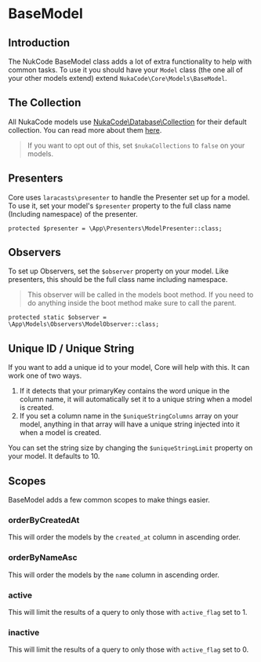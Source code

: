 # BaseModel

## Introduction
The NukCode BaseModel class adds a lot of extra functionality to help with common tasks.  To use it you should have 
your `Model` class (the one all of your other models extend) extend `NukaCode\Core\Models\BaseModel`.

## The Collection
All NukaCode models use [NukaCode\Database\Collection]() for their default collection.  You can read more about them
[here]().

> If you want to opt out of this, set `$nukaCollections` to `false` on your models.

## Presenters
Core uses `laracasts\presenter` to handle the Presenter set up for a model.  To use it, set your model's
`$presenter` property to the full class name (Including namespace) of the presenter.

`protected $presenter = \App\Presenters\ModelPresenter::class;`

## Observers
To set up Observers, set the `$observer` property on your model.  Like presenters, this should be the full
class name including namespace.

> This observer will be called in the models boot method.  If you need to do anything inside the boot method make sure 
to call the parent.

`protected static $observer = \App\Models\Observers\ModelObserver::class;`

## Unique ID / Unique String
If you want to add a unique id to your model, Core will help with this.  It can work one of two ways.

1. If it detects that your primaryKey contains the word unique in the column name, it will automatically set it to a 
unique string when a model is created.
2. If you set a column name in the `$uniqueStringColumns` array on your model, anything in that array will have a unique 
string injected into it when a model is created.

You can set the string size by changing the `$uniqueStringLimit` property on your model.  It defaults to 10.

## Scopes
BaseModel adds a few common scopes to make things easier.

### orderByCreatedAt
This will order the models by the `created_at` column in ascending order.

### orderByNameAsc
This will order the models by the `name` column in ascending order.

### active
This will limit the results of a query to only those with `active_flag` set to 1.

### inactive
This will limit the results of a query to only those with `active_flag` set to 0.
